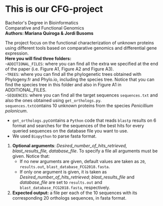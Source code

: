 # This is our CFG-project


Bachelor's Degree in Bioinformatics <br />
Comparative and Functional Genomics <br />
**Authors: Mariana Quiroga & Jordi Busoms** <br />


The project focus on the functional characterization of unknown proteins using different tools based on comparative genomics and differential gene expression. <br />
**Here you will find three folders:** <br />
     -`ADDITIONAL_FILES`: where you can find all the extra we specified at the end of the paper (i.e. Figure A1, Figure A2 and                      Figure A3). <br />
     -`TREES`: where you can find all the phylogenetic trees obtained with Phylogeny.fr and Phylo.io, including the species tree. Notice that you can find the species tree in this folder and also in Figure A1 in ADDITIONAL_FILES.  <br />
     -`SEQUENCES`: where you can find all the target sequences `sequences.txt` and also the ones obtained using `get_orthologs.py`.  <br />
       `sequences.txt`contains 10 unknown proteins from the species *Penicillium polonicum*.  <br />
            
- `get_orthologs.py`contains a `Python` code that reads `blastp` results on 6 format and searches for the sequences of the  best hits for every queried sequences on the database file you want to use. <br /> 
- We used `Biopython` to parse fasta format. <br />
1. **Optional arguments**: *Desired_number_of_hits_retrieved, blast_results_file, database_file*. To specify a file all arguments must be given. Notice that: <br />
    - If no new arguments are given, default values are taken as `20`, `results.out`, `blast_database_FCG2018.fasta`.
    - If only one argument is given, it is taken as *Desired_number_of_hits_retrieved*; *blast_results_file* and *database_file* are set to `results.out` and `blast_database_FCG2018.fasta`, respectively.
2. **Expected output:** a file per each of the 10 sequences with its corresponding 20 orthologs sequences, in fasta format.


